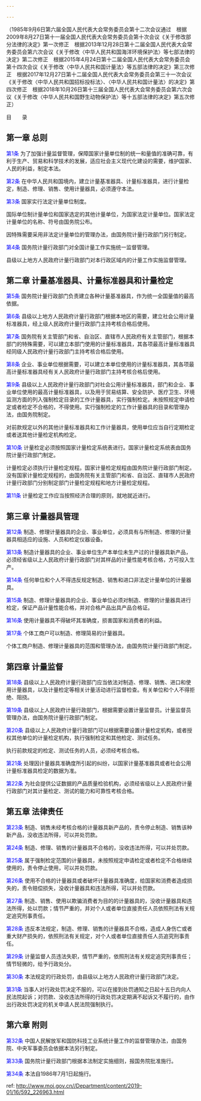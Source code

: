 ```yaml
---

---
```


（1985年9月6日第六届全国人民代表大会常务委员会第十二次会议通过　根据2009年8月27日第十一届全国人民代表大会常务委员会第十次会议《关于修改部分法律的决定》第一次修正　根据2013年12月28日第十二届全国人民代表大会常务委员会第六次会议《关于修改〈中华人民共和国海洋环境保护法〉等七部法律的决定》第二次修正　根据2015年4月24日第十二届全国人民代表大会常务委员会第十四次会议《关于修改〈中华人民共和国计量法〉等五部法律的决定》第三次修正　根据2017年12月27日第十二届全国人民代表大会常务委员会第三十一次会议《关于修改〈中华人民共和国招标投标法〉、〈中华人民共和国计量法〉的决定》第四次修正　根据2018年10月26日第十三届全国人民代表大会常务委员会第六次会议《关于修改〈中华人民共和国野生动物保护法〉等十五部法律的决定》第五次修正）

目　　录



## 第一章 总则

<a style="color:blue" name="第1条">第1条</a>  为了加强计量监督管理，保障国家计量单位制的统一和量值的准确可靠，有利于生产、贸易和科学技术的发展，适应社会主义现代化建设的需要，维护国家、人民的利益，制定本法。

<a style="color:blue" name="第2条">第2条</a>  在中华人民共和国境内，建立计量基准器具、计量标准器具，进行计量检定，制造、修理、销售、使用计量器具，必须遵守本法。

<a style="color:blue" name="第3条">第3条</a>  国家实行法定计量单位制度。

国际单位制计量单位和国家选定的其他计量单位，为国家法定计量单位。国家法定计量单位的名称、符号由国务院公布。

因特殊需要采用非法定计量单位的管理办法，由国务院计量行政部门另行制定。

<a style="color:blue" name="第4条">第4条</a>  国务院计量行政部门对全国计量工作实施统一监督管理。

县级以上地方人民政府计量行政部门对本行政区域内的计量工作实施监督管理。

## 第二章 计量基准器具、计量标准器具和计量检定

<a style="color:blue" name="第5条">第5条</a>  国务院计量行政部门负责建立各种计量基准器具，作为统一全国量值的最高依据。

<a style="color:blue" name="第6条">第6条</a>  县级以上地方人民政府计量行政部门根据本地区的需要，建立社会公用计量标准器具，经上级人民政府计量行政部门主持考核合格后使用。

<a style="color:blue" name="第7条">第7条</a>  国务院有关主管部门和省、自治区、直辖市人民政府有关主管部门，根据本部门的特殊需要，可以建立本部门使用的计量标准器具，其各项最高计量标准器具经同级人民政府计量行政部门主持考核合格后使用。

<a style="color:blue" name="第8条">第8条</a>  企业、事业单位根据需要，可以建立本单位使用的计量标准器具，其各项最高计量标准器具经有关人民政府计量行政部门主持考核合格后使用。

<a style="color:blue" name="第9条">第9条</a>  县级以上人民政府计量行政部门对社会公用计量标准器具，部门和企业、事业单位使用的最高计量标准器具，以及用于贸易结算、安全防护、医疗卫生、环境监测方面的列入强制检定目录的工作计量器具，实行强制检定。未按照规定申请检定或者检定不合格的，不得使用。实行强制检定的工作计量器具的目录和管理办法，由国务院制定。

对前款规定以外的其他计量标准器具和工作计量器具，使用单位应当自行定期检定或者送其他计量检定机构检定。

<a style="color:blue" name="第10条">第10条</a>  计量检定必须按照国家计量检定系统表进行。国家计量检定系统表由国务院计量行政部门制定。

计量检定必须执行计量检定规程。国家计量检定规程由国务院计量行政部门制定。没有国家计量检定规程的，由国务院有关主管部门和省、自治区、直辖市人民政府计量行政部门分别制定部门计量检定规程和地方计量检定规程。

<a style="color:blue" name="第11条">第11条</a>  计量检定工作应当按照经济合理的原则，就地就近进行。

## 第三章 计量器具管理

<a style="color:blue" name="第12条">第12条</a>  制造、修理计量器具的企业、事业单位，必须具有与所制造、修理的计量器具相适应的设施、人员和检定仪器设备。

<a style="color:blue" name="第13条">第13条</a>  制造计量器具的企业、事业单位生产本单位未生产过的计量器具新产品，必须经省级以上人民政府计量行政部门对其样品的计量性能考核合格，方可投入生产。

<a style="color:blue" name="第14条">第14条</a>  任何单位和个人不得违反规定制造、销售和进口非法定计量单位的计量器具。

<a style="color:blue" name="第15条">第15条</a>  制造、修理计量器具的企业、事业单位必须对制造、修理的计量器具进行检定，保证产品计量性能合格，并对合格产品出具产品合格证。

<a style="color:blue" name="第16条">第16条</a>  使用计量器具不得破坏其准确度，损害国家和消费者的利益。

<a style="color:blue" name="第17条">第17条</a>  个体工商户可以制造、修理简易的计量器具。

个体工商户制造、修理计量器具的范围和管理办法，由国务院计量行政部门制定。

## 第四章 计量监督

<a style="color:blue" name="第18条">第18条</a>  县级以上人民政府计量行政部门应当依法对制造、修理、销售、进口和使用计量器具，以及计量检定等相关计量活动进行监督检查。有关单位和个人不得拒绝、阻挠。

<a style="color:blue" name="第19条">第19条</a>  县级以上人民政府计量行政部门，根据需要设置计量监督员。计量监督员管理办法，由国务院计量行政部门制定。

<a style="color:blue" name="第20条">第20条</a>  县级以上人民政府计量行政部门可以根据需要设置计量检定机构，或者授权其他单位的计量检定机构，执行强制检定和其他检定、测试任务。

执行前款规定的检定、测试任务的人员，必须经考核合格。

<a style="color:blue" name="第21条">第21条</a>  处理因计量器具准确度所引起的纠纷，以国家计量基准器具或者社会公用计量标准器具检定的数据为准。

<a style="color:blue" name="第22条">第22条</a>  为社会提供公证数据的产品质量检验机构，必须经省级以上人民政府计量行政部门对其计量检定、测试的能力和可靠性考核合格。

## 第五章 法律责任

<a style="color:blue" name="第23条">第23条</a>  制造、销售未经考核合格的计量器具新产品的，责令停止制造、销售该种新产品，没收违法所得，可以并处罚款。

<a style="color:blue" name="第24条">第24条</a>  制造、修理、销售的计量器具不合格的，没收违法所得，可以并处罚款。

<a style="color:blue" name="第25条">第25条</a>  属于强制检定范围的计量器具，未按照规定申请检定或者检定不合格继续使用的，责令停止使用，可以并处罚款。

<a style="color:blue" name="第26条">第26条</a>  使用不合格的计量器具或者破坏计量器具准确度，给国家和消费者造成损失的，责令赔偿损失，没收计量器具和违法所得，可以并处罚款。

<a style="color:blue" name="第27条">第27条</a>  制造、销售、使用以欺骗消费者为目的的计量器具的，没收计量器具和违法所得，处以罚款；情节严重的，并对个人或者单位直接责任人员依照刑法有关规定追究刑事责任。

<a style="color:blue" name="第28条">第28条</a>  违反本法规定，制造、修理、销售的计量器具不合格，造成人身伤亡或者重大财产损失的，依照刑法有关规定，对个人或者单位直接责任人员追究刑事责任。

<a style="color:blue" name="第29条">第29条</a>  计量监督人员违法失职，情节严重的，依照刑法有关规定追究刑事责任；情节轻微的，给予行政处分。

<a style="color:blue" name="第30条">第30条</a>  本法规定的行政处罚，由县级以上地方人民政府计量行政部门决定。

<a style="color:blue" name="第31条">第31条</a>  当事人对行政处罚决定不服的，可以在接到处罚通知之日起十五日内向人民法院起诉；对罚款、没收违法所得的行政处罚决定期满不起诉又不履行的，由作出行政处罚决定的机关申请人民法院强制执行。

## 第六章 附则

<a style="color:blue" name="第32条">第32条</a>  中国人民解放军和国防科技工业系统计量工作的监督管理办法，由国务院、中央军事委员会依据本法另行制定。

<a style="color:blue" name="第33条">第33条</a>  国务院计量行政部门根据本法制定实施细则，报国务院批准施行。

<a style="color:blue" name="第34条">第34条</a>  本法自1986年7月1日起施行。

 ref: <http://www.moj.gov.cn//Department/content/2019-01/16/592_226963.html>